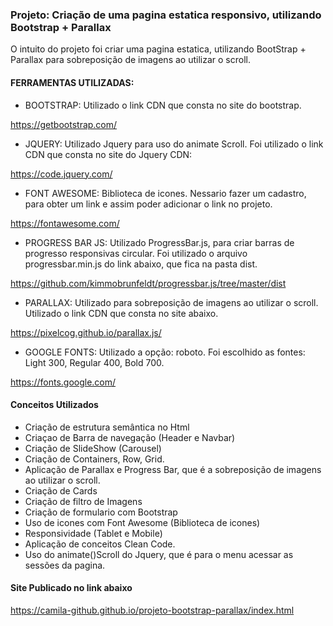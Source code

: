 ### Projeto: Criação de uma pagina estatica responsivo, utilizando Bootstrap + Parallax


O intuito do projeto foi criar uma pagina estatica, utilizando BootStrap + Parallax para sobreposição de imagens ao utilizar o scroll. 

#### FERRAMENTAS UTILIZADAS:

- BOOTSTRAP: 
Utilizado o link CDN que consta no site do bootstrap.

https://getbootstrap.com/

- JQUERY: 
Utilizado Jquery para uso do animate Scroll. Foi utilizado o link CDN que consta no site do Jquery CDN: 

https://code.jquery.com/

- FONT AWESOME: 
Biblioteca de icones. Nessario fazer um cadastro, para obter um link e assim poder adicionar o link no projeto. 

https://fontawesome.com/

- PROGRESS BAR JS: 
Utilizado ProgressBar.js, para criar barras de progresso responsivas circular. Foi utilizado o arquivo progressbar.min.js do link abaixo, que fica na pasta dist. 

https://github.com/kimmobrunfeldt/progressbar.js/tree/master/dist


- PARALLAX: 
Utilizado para sobreposição de imagens ao utilizar o scroll. Utilizado o link CDN que consta no site abaixo. 

https://pixelcog.github.io/parallax.js/

- GOOGLE FONTS: 
Utilizado a opção: roboto. Foi escolhido as fontes: Light 300, Regular 400, Bold 700.

https://fonts.google.com/


#### Conceitos Utilizados
- Criação de estrutura semântica no Html
- Criaçao de Barra de navegação (Header e Navbar)
- Criação de SlideShow (Carousel)
- Criação de Containers, Row, Grid.
- Aplicação de Parallax e Progress Bar, que é a sobreposição de imagens ao utilizar o scroll.
- Criação de Cards
- Criação de filtro de Imagens
- Criação de formulario com Bootstrap
- Uso de icones com Font Awesome (Biblioteca de icones)
- Responsividade (Tablet e Mobile)
- Aplicação de conceitos Clean Code.
- Uso do animate()Scroll do Jquery, que é para o menu acessar as sessões da pagina.


#### Site Publicado no link abaixo
https://camila-github.github.io/projeto-bootstrap-parallax/index.html


